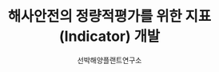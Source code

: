 ---
layout: page
title: 해사안전의 정량적평가를 위한 지표(Indicator) 개발
start_date: 2021-01-28 08:59:00-0400
end_date: 2024-12-01 08:59:00-0400
author: 선박해양플랜트연구소
description: 해사안전의 정량적평가를 위한 지표(Indicator) 개발
importance: 1
category: projects
related_publications: false
---